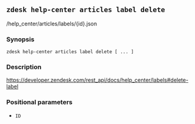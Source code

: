 ## `zdesk help-center articles label delete`

/help_center/articles/labels/{id}.json

### Synopsis

    zdesk help-center articles label delete [ ... ]

### Description

https://developer.zendesk.com/rest_api/docs/help_center/labels#delete-label

### Positional parameters

* `ID`

